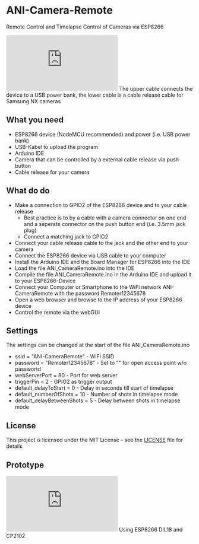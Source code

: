 # ANI-Camera-Remote
Remote Control and Timelapse Control of Cameras via ESP8266

![First Remoter](http://smss.de/BK/index.php?cmd=image&sfpg=VmVyc2NoaWVkZW5lcy8qUmVtb3Rlcl9mZXJ0aWcuanBnKmI1NTRiMjFlZDllNTA1MWRlNDFiODRmY2E3OGRkZWI3MThkMjU0NWY4NWJjOGFmYmQ0ZTdkY2QyZTIzMGNlZTk)
The upper cable connects the device to a USB power bank, the lower cable is a cable release cable for Samsung NX cameras

What you need
-
* ESP8266 device (NodeMCU recommended) and power (i.e. USB power bank)
* USB-Kabel to upload the program
* Arduino IDE
* Camera that can be controlled by a external cable release via push button
* Cable release for your camera

What do do
-
* Make a connection to GPIO2 of the ESP8266 device and to your cable release 
  * Best practice is to by a cable with a camera connector on one end and a seperate connector on the push button end (i.e. 3.5mm jack plug)
  * Connect a matching jack to GPIO2
* Connect your cable release cable to the jack and the other end to your camera  
* Connect the ESP8266 device via USB cable to your computer
* Install the Arduino IDE and the Board Manager for ESP8266 into the IDE
* Load the file ANI_CameraRemote.ino into the IDE
* Compile the file ANI_CameraRemote.ino in the Arduino IDE and upload it to your ESP8266-Device
* Connect your Computer or Smartphone to the WiFi network ANI-CameraRemote with the password Remoter12345678
* Open a web browser and browse to the IP address of your ESP8266 device
* Control the remote via the webGUI

Settings
-
The settings can be changed at the start of the file ANI_CameraRemote.ino
* ssid = "ANI-CameraRemote" - WiFi SSID
* password = "Remoter12345678" - Set to "" for open access point w/o passwortd
* webServerPort = 80 - Port for web server
* triggerPin = 2 - GPIO2 as trigger output
* default_delayToStart = 0 - Delay in seconds till start of timelapse
* default_numberOfShots = 10 - Number of shots in timelapse mode
* default_delayBetweenShots = 5 - Delay between shots in timelapse mode

License
-
This project is licensed under the MIT License - see the [LICENSE](LICENSE) file for details

Prototype
-
![Prototype](http://smss.de/BK/index.php?cmd=image&sfpg=VmVyc2NoaWVkZW5lcy8qUmVtb3Rlcl9Qcm90b3R5cC5qcGcqOGZkOWY1NjFmYjRiOGY5ODdhMWI4OTdlNGZiNzkzNzYwN2I1MTMwNzFkNDUxYjBjZTBmZjhmOThiMzg4MmViYg)
Using ESP8266 DIL18 and CP2102
